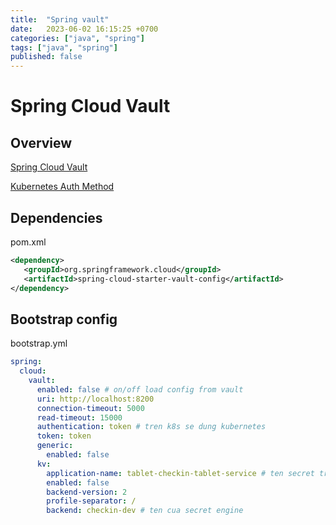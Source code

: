 ```yaml
---
title:  "Spring vault"
date:   2023-06-02 16:15:25 +0700
categories: ["java", "spring"]
tags: ["java", "spring"]
published: false
---
```


# Spring Cloud Vault
## Overview
[Spring Cloud Vault](https://cloud.spring.io/spring-cloud-vault/reference/html/#vault.config.authentication.vault-agent)

[Kubernetes Auth Method](https://www.vaultproject.io/docs/auth/kubernetes)

## Dependencies
pom.xml
```xml
<dependency>  
   <groupId>org.springframework.cloud</groupId>  
   <artifactId>spring-cloud-starter-vault-config</artifactId>  
</dependency>
```

## Bootstrap config
bootstrap.yml
```yml
spring:  
  cloud:  
    vault:  
      enabled: false # on/off load config from vault 
      uri: http://localhost:8200  
      connection-timeout: 5000  
      read-timeout: 15000  
      authentication: token # tren k8s se dung kubernetes 
      token: token  
      generic:  
        enabled: false  
      kv:  
        application-name: tablet-checkin-tablet-service # ten secret tren vault  
        enabled: false  
        backend-version: 2  
        profile-separator: /  
        backend: checkin-dev # ten cua secret engine
```

